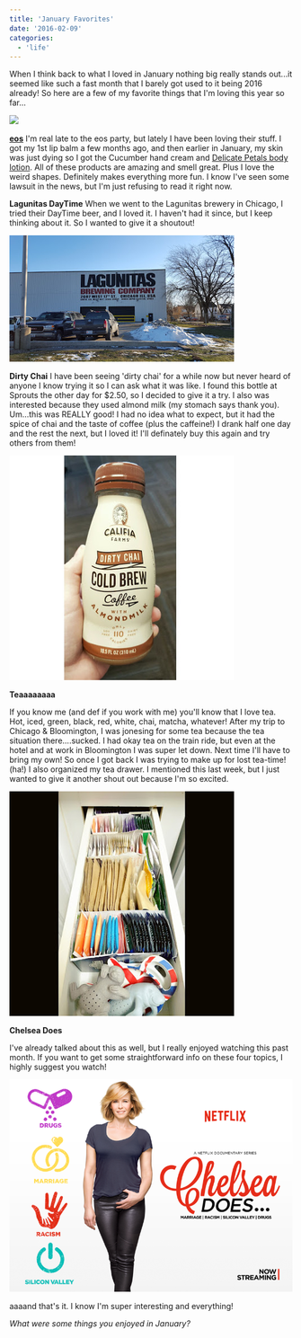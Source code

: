 ```yaml
---
title: 'January Favorites'
date: '2016-02-09'
categories:
  - 'life'
---
```


When I think back to what I loved in January nothing big really stands out...it seemed like such a fast month that I barely got used to it being 2016 already! So here are a few of my favorite things that I'm loving this year so far...

![](images/31%2BktdmZAVL.jpg)

[**eos**](http://evolutionofsmooth.com/) I'm real late to the eos party, but lately I have been loving their stuff. I got my 1st lip balm a few months ago, and then earlier in January, my skin was just dying so I got the Cucumber hand cream and [Delicate Petals body lotion](https://evolutionofsmooth.com/hand-body-lotion/body-lotion/body-lotion-delicate-petals.html). All of these products are amazing and smell great. Plus I love the weird shapes. Definitely makes everything more fun. I know I've seen some lawsuit in the news, but I'm just refusing to read it right now.

**Lagunitas DayTime** When we went to the Lagunitas brewery in Chicago, I tried their DayTime beer, and I loved it. I haven't had it since, but I keep thinking about it. So I wanted to give it a shoutout!

[![](images/20160117_150807_001.jpg)](https://3.bp.blogspot.com/-wkcTXT_Gj_U/Vp2M_PoQ27I/AAAAAAABK5E/2dvMgZDQFOU/s1600/20160117_150807_001.jpg)

**Dirty Chai** I have been seeing 'dirty chai' for a while now but never heard of anyone I know trying it so I can ask what it was like. I found this bottle at Sprouts the other day for $2.50, so I decided to give it a try. I also was interested because they used almond milk (my stomach says thank you). Um...this was REALLY good! I had no idea what to expect, but it had the spice of chai and the taste of coffee (plus the caffeine!) I drank half one day and the rest the next, but I loved it! I'll definately buy this again and try others from them!

[![](images/IMG_20160203_075529.jpg)](https://2.bp.blogspot.com/-nkVTvtBxCRc/VrU3CRYhOpI/AAAAAAABNF4/MJZ75PMV2uY/s1600/IMG_20160203_075529.jpg)

**Teaaaaaaaa**

If you know me (and def if you work with me) you'll know that I love tea. Hot, iced, green, black, red, white, chai, matcha, whatever! After my trip to Chicago & Bloomington, I was jonesing for some tea because the tea situation there....sucked. I had okay tea on the train ride, but even at the hotel and at work in Bloomington I was super let down. Next time I'll have to bring my own! So once I got back I was trying to make up for lost tea-time! (ha!) I also organized my tea drawer. I mentioned this last week, but I just wanted to give it another shout out because I'm so excited.

[![](images/IMG_20160131_173848.jpg)](https://2.bp.blogspot.com/-s--1Qtyw7A4/VrU3qVjD6sI/AAAAAAABNGA/0tvHTrRlI4I/s1600/IMG_20160131_173848.jpg)

**Chelsea Does**

I've already talked about this as well, but I really enjoyed watching this past month. If you want to get some straightforward info on these four topics, I highly suggest you watch!

[![](images/jm3zkzdbqrsebyijsynp.png)](http://i.kinja-img.com/gawker-media/image/upload/s--sBbeM3rZ--/c_scale,fl_progressive,q_80,w_800/jm3zkzdbqrsebyijsynp.png)

aaaand that's it. I know I'm super interesting and everything!

_What were some things you enjoyed in January?_
